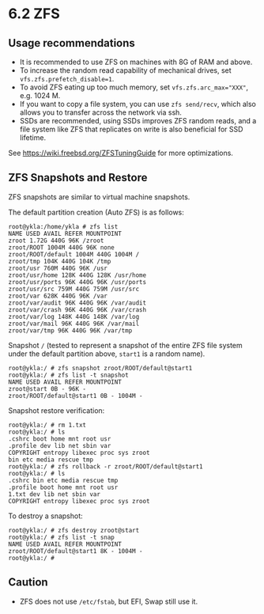 # 6.2 ZFS

## Usage recommendations

- It is recommended to use ZFS on machines with 8G of RAM and above.
- To increase the random read capability of mechanical drives, set `vfs.zfs.prefetch_disable=1`.
- To avoid ZFS eating up too much memory, set `vfs.zfs.arc_max="XXX"`, e.g. 1024 M.
- If you want to copy a file system, you can use `zfs send/recv`, which also allows you to transfer across the network via ssh.
- SSDs are recommended, using SSDs improves ZFS random reads, and a file system like ZFS that replicates on write is also beneficial for SSD lifetime.

See <https://wiki.freebsd.org/ZFSTuningGuide> for more optimizations.

## ZFS Snapshots and Restore

ZFS snapshots are similar to virtual machine snapshots.

The default partition creation (Auto ZFS) is as follows:

```
root@ykla:/home/ykla # zfs list
NAME USED AVAIL REFER MOUNTPOINT
zroot 1.72G 440G 96K /zroot
zroot/ROOT 1004M 440G 96K none
zroot/ROOT/default 1004M 440G 1004M /
zroot/tmp 104K 440G 104K /tmp
zroot/usr 760M 440G 96K /usr
zroot/usr/home 128K 440G 128K /usr/home
zroot/usr/ports 96K 440G 96K /usr/ports
zroot/usr/src 759M 440G 759M /usr/src
zroot/var 628K 440G 96K /var
zroot/var/audit 96K 440G 96K /var/audit
zroot/var/crash 96K 440G 96K /var/crash
zroot/var/log 148K 440G 148K /var/log
zroot/var/mail 96K 440G 96K /var/mail
zroot/var/tmp 96K 440G 96K /var/tmp
```

Snapshot `/` (tested to represent a snapshot of the entire ZFS file system under the default partition above, `start1` is a random name).

```
root@ykla:/ # zfs snapshot zroot/ROOT/default@start1
root@ykla:/ # zfs list -t snapshot
NAME USED AVAIL REFER MOUNTPOINT
zroot@start 0B - 96K -
zroot/ROOT/default@start1 0B - 1004M -
```


Snapshot restore verification:

```
root@ykla:/ # rm 1.txt
root@ykla:/ # ls
.cshrc boot home mnt root usr
.profile dev lib net sbin var
COPYRIGHT entropy libexec proc sys zroot
bin etc media rescue tmp
root@ykla:/ # zfs rollback -r zroot/ROOT/default@start1
root@ykla:/ # ls
.cshrc bin etc media rescue tmp
.profile boot home mnt root usr
1.txt dev lib net sbin var
COPYRIGHT entropy libexec proc sys zroot
```

To destroy a snapshot:

```
root@ykla:/ # zfs destroy zroot@start 
root@ykla:/ # zfs list -t snap
NAME USED AVAIL REFER MOUNTPOINT
zroot/ROOT/default@start1 8K - 1004M -
root@ykla:/ # 
```

## Caution

- ZFS does not use `/etc/fstab`, but EFI, Swap still use it.
